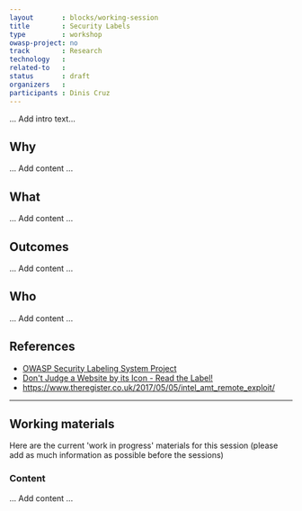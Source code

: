 ```yaml
---
layout       : blocks/working-session
title        : Security Labels
type         : workshop
owasp-project: no
track        : Research
technology   :
related-to   :
status       : draft
organizers   :
participants : Dinis Cruz
---
```


... Add intro text...

## Why

... Add content ...

## What

... Add content ...

## Outcomes

... Add content ...

## Who

... Add content ...

## References

 - [OWASP Security Labeling System Project](https://www.owasp.org/index.php/OWASP_Security_Labeling_System_Project)
 - [Don't Judge a Website by its Icon - Read the Label!](https://www.owasp.org/index.php/Don%27t_Judge_a_Website_by_its_Icon_-_Read_the_Label!)
 - https://www.theregister.co.uk/2017/05/05/intel_amt_remote_exploit/

--- 

## Working materials

Here are the current 'work in progress' materials for this session (please add as much information as possible before the sessions)

### Content

... Add content ...

